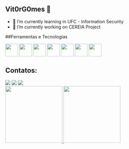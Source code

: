 ## Vit0rG0mes 👋

- 🌱 I’m currently learning in UFC - Information Security
- 🔭 I’m currently working on  CEREIA Project

##Ferramentas e Tecnologias

<img src="https://cdn.jsdelivr.net/gh/devicons/devicon@latest/icons/python/python-original-wordmark.svg" width="40" height="40"/> <img src="https://cdn.jsdelivr.net/gh/devicons/devicon@latest/icons/c/c-plain.svg" width="40" height="40"/> 
<img src="https://cdn.jsdelivr.net/gh/devicons/devicon@latest/icons/javascript/javascript-original.svg" width="40" height="40"/> 
<img src="https://cdn.jsdelivr.net/gh/devicons/devicon@latest/icons/html5/html5-original-wordmark.svg" width="40" height="40"/> 
<img src="https://cdn.jsdelivr.net/gh/devicons/devicon@latest/icons/css3/css3-original-wordmark.svg" width="40" height="40"/> 
<img loading="lazy" src="https://cdn.jsdelivr.net/gh/devicons/devicon/icons/git/git-original.svg" width="40" height="40"/>
<img src="https://cdn.jsdelivr.net/gh/devicons/devicon@latest/icons/linux/linux-original.svg" width="40" height="40"/>

## Contatos:

<div>
<a href="https://instagram.com/_vitor_vasconcelos" target="_blank"><img loading="lazy" src="https://img.shields.io/badge/-Instagram-%23E4405F?style=for-the-badge&logo=instagram&logoColor=white" target="_blank"></a>
<a href = "vmg.vasconcelos@gmail.com"><img loading="lazy" src="https://img.shields.io/badge/Gmail-D14836?style=for-the-badge&logo=gmail&logoColor=white" target="_blank"></a>
<a href="https://www.linkedin.com/in/vitor-manuel-gomes-vasconcelos-b96b6b23a/" target="_blank"><img loading="lazy" src="https://img.shields.io/badge/-LinkedIn-%230077B5?style=for-the-badge&logo=linkedin&logoColor=white" target="_blank"></a>   
</div>

<div>
<a href="https://github.com/Vit0rG0mes">
<img loading="lazy" height="180em" src="https://github-readme-stats.vercel.app/api/top-langs/?username=Vit0rG0mes&layout=compact&langs_count=7&theme=dracula"/>
<img loading="lazy" height="180em" src="https://github-readme-stats.vercel.app/api?username=Vit0rG0mes&show_icons=true&theme=dracula&include_all_commits=true&count_private=true"/>
</div>
<!--
**Vit0rG0mes/Vit0rG0mes** is a ✨ _special_ ✨ repository because its `README.md` (this file) appears on your GitHub profile.

Here are some ideas to get you started:

- 🔭 I’m currently working on ...
- 🌱 I’m currently learning ...
- 👯 I’m looking to collaborate on ...
- 🤔 I’m looking for help with ...
- 💬 Ask me about ...
- 📫 How to reach me: ...
- 😄 Pronouns: ...
- ⚡ Fun fact: ...
-->
